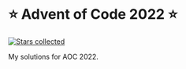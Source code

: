 # ⭐️ Advent of Code 2022 ⭐️
[![Stars collected](https://shields.io/static/v1?label=stars%20collected&message=0%20⭐&color=blue)]()

My solutions for AOC 2022. 
